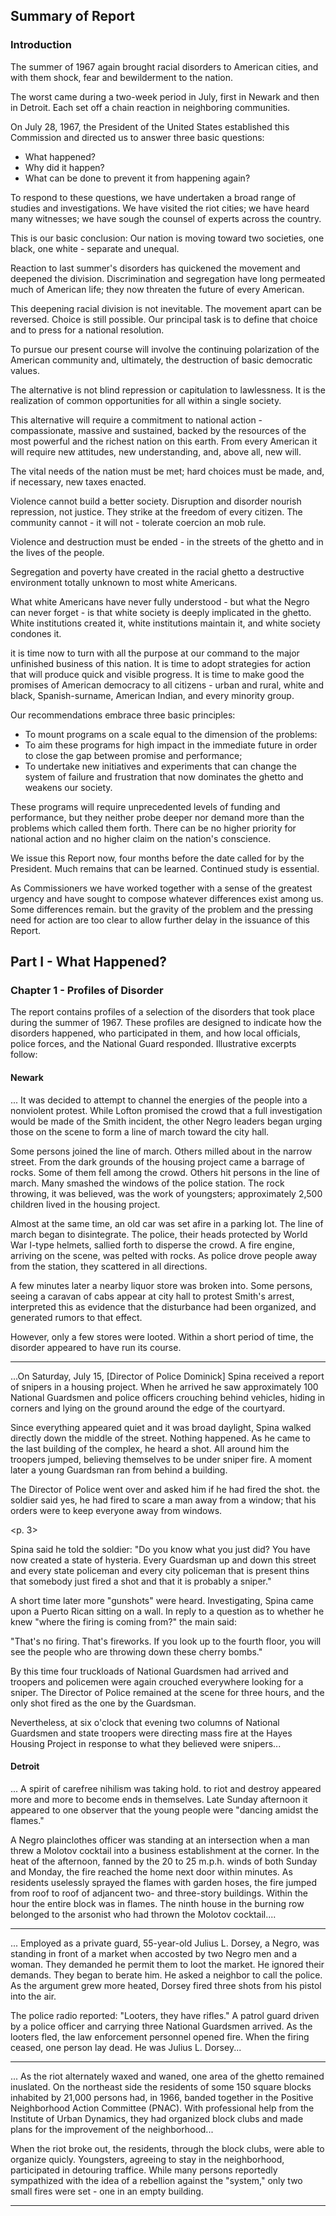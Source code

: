 ## Summary of Report

### Introduction

The summer of 1967 again brought racial disorders to American cities, and with them shock, fear and bewilderment to the nation.

The worst came during a two-week period in July, first in Newark and then in Detroit. Each set off a chain reaction in neighboring communities.

On July 28, 1967, the President of the United States established this Commission and directed us to answer three basic questions:

- What happened?
- Why did it happen?
- What can be done to prevent it from happening again?

To respond to these questions, we have undertaken a broad range of studies and investigations. We have visited the riot cities; we have heard many witnesses; we have sough the counsel of experts across the country.

This is our basic conclusion: Our nation is moving toward two societies, one black, one white - separate and unequal.

Reaction to last summer's disorders has quickened the movement and deepened the division. Discrimination and segregation have long permeated much of American life; they now threaten the future of every American.

This deepening racial division is not inevitable. The movement apart can be reversed. Choice is still possible. Our principal task is to define that choice and to press for a national resolution.

To pursue our present course will involve the continuing polarization of the American community and, ultimately, the destruction of basic democratic values.

The alternative is not blind repression or capitulation to lawlessness. It is the realization of common opportunities for all within a single society.

This alternative will require a commitment to national action - compassionate, massive and sustained, backed by the resources of the most powerful and the richest nation on this earth. From every American it will require new attitudes, new understanding, and, above all, new will.

The vital needs of the nation must be met; hard choices must be made, and, if necessary, new taxes enacted.

Violence cannot build a better society. Disruption and disorder nourish repression, not justice. They strike at the freedom of every citizen. The community cannot - it will not - tolerate coercion an mob rule.

Violence and destruction must be ended - in the streets of the ghetto and in the lives of the people.

Segregation and poverty have created in the racial ghetto a destructive environment totally unknown to most white Americans.

What white Americans have never fully understood - but what the Negro can never forget - is that white society is deeply implicated in the ghetto. White institutions created it, white institutions maintain it, and white society condones it.

it is time now to turn with all the purpose at our command to the major unfinished business of this nation. It is time to adopt strategies for action that will produce quick and visible progress. It is time to make good the promises of American democracy to all citizens - urban and rural, white and black, Spanish-surname, American Indian, and every minority group.

Our recommendations embrace three basic principles:

- To mount programs on a scale equal to the dimension of the problems:
- To aim these programs for high impact in the immediate future in order to close the gap between promise and performance;
- To undertake new initiatives and experiments that can change the system of failure and frustration that now dominates the ghetto and weakens our society.

These programs will require unprecedented levels of funding and performance, but they neither probe deeper nor demand more than the problems which called them forth. There can be no higher priority for national action and no higher claim on the nation's conscience.

We issue this Report now, four months before the date called for by the President. Much remains that can be learned. Continued study is essential.

As Commissioners we have worked together with a sense of the greatest urgency and have sought to compose whatever differences exist among us. Some differences remain. but the gravity of the problem and the pressing need for action are too clear to allow further delay in the issuance of this Report.

## Part I - What Happened?

### Chapter 1 - Profiles of Disorder

The report contains profiles of a selection of the disorders that took place during the summer of 1967. These profiles are designed to indicate how the disorders happened, who participated in them, and how local officials, police forces, and the National Guard responded. Illustrative excerpts follow:

#### Newark

... It was decided to attempt to channel the energies of the people into a nonviolent protest. While Lofton promised the crowd that a full investigation would be made of the Smith incident, the other Negro leaders began urging those on the scene to form a line of march toward the city hall.

Some persons joined the line of march. Others milled about in the narrow street. From the dark grounds of the housing project came a barrage of rocks. Some of them fell among the crowd. Others hit persons in the line of march. Many smashed the windows of the police station. The rock throwing, it was believed, was the work of youngsters; approximately 2,500 children lived in the housing project.

Almost at the same time, an old car was set afire in a parking lot. The line of march began to disintegrate. The police, their heads protected by World War I-type helmets, sallied forth to disperse the crowd. A fire engine, arriving on the scene, was pelted with rocks. As police drove people away from the station, they scattered in all directions.

A few minutes later a nearby liquor store was broken into. Some persons, seeing a caravan of cabs appear at city hall to protest Smith's arrest, interpreted this as evidence that the disturbance had been organized, and generated rumors to that effect.

However, only a few stores were looted. Within a short period of time, the disorder appeared to have run its course.

---

...On Saturday, July 15, [Director of Police Dominick] Spina received a report of snipers in a housing project. When he arrived he saw approximately 100 National Guardsmen and police officers crouching behind vehicles, hiding in corners and lying on the ground around the edge of the courtyard.

Since everything appeared quiet and it was broad daylight, Spina walked directly down the middle of the street. Nothing happened. As he came to the last building of the complex, he heard a shot. All around him the troopers jumped, believing themselves to be under sniper fire. A moment later a young Guardsman ran from behind a building.

The Director of Police went over and asked him if he had fired the shot. the soldier said yes, he had fired to scare a man away from a window; that his orders were to keep everyone away from windows.

<p. 3>

Spina said he told the soldier: "Do you know what you just did? You have now created a state of hysteria. Every Guardsman up and down this street and every state policeman and every city policeman that is present thins that somebody just fired a shot and that it is probably a sniper."

A short time later more "gunshots" were heard. Investigating, Spina came upon a Puerto Rican sitting on a wall. In reply to a question as to whether he knew "where the firing is coming from?" the main said:

"That's no firing. That's fireworks. If you look up to the fourth floor, you will see the people who are throwing down these cherry bombs."

By this time four truckloads of National Guardsmen had arrived and troopers and policemen were again crouched everywhere looking for a sniper. The Director of Police remained at the scene for three hours, and the only shot fired as the one by the Guardsman.

Nevertheless, at six o'clock that evening two columns of National Guardsmen and state troopers were directing mass fire at the Hayes Housing Project in response to what they believed were snipers...

#### Detroit

... A spirit of carefree nihilism was taking hold. to riot and destroy appeared more and more to become ends in themselves. Late Sunday afternoon it appeared to one observer that the young people were "dancing amidst the flames."

A Negro plainclothes officer was standing at an intersection when a man threw a Molotov cocktail into a business establishment at the corner. In the heat of the afternoon, fanned by the 20 to 25 m.p.h. winds of both Sunday and Monday, the fire reached the home next door within minutes. As residents uselessly sprayed the flames with garden hoses, the fire jumped from roof to roof of adjancent two- and three-story buildings. Within the hour the entire block was in flames. The ninth house in the burning row belonged to the arsonist who had thrown the Molotov cocktail....

---

... Employed as a private guard, 55-year-old Julius L. Dorsey, a Negro, was standing in front of a market when accosted by two Negro men and a woman. They demanded he permit them to loot the market. He ignored their demands. They began to berate him. He asked a neighbor to call the police. As the argument grew more heated, Dorsey fired three shots from his pistol into the air.

The police radio reported: "Looters, they have rifles." A patrol guard driven by a police officer and carrying three National Guardsmen arrived. As the looters fled, the law enforcement personnel opened fire. When the firing ceased, one person lay dead. He was Julius L. Dorsey...

---

... As the riot alternately waxed and waned, one area of the ghetto remained inuslated. On the northeast side the residents of some 150 square blocks inhabited by 21,000 persons had, in 1966, banded together in the Positive Neighborhood Action Committee (PNAC). With professional help from the Institute of Urban Dynamics, they had organized block clubs and made plans for the improvement of the neighborhood...

When the riot broke out, the residents, through the block clubs, were able to organize quicly. Youngsters, agreeing to stay in the neighborhood, participated in detouring traffice. While many persons reportedly sympathized with the idea of a rebellion against the "system," only two small fires were set - one in an empty building.

---
